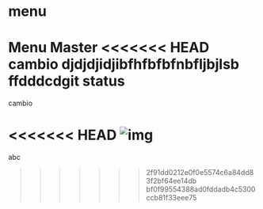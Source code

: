 # menu
Menu Master
<<<<<<< HEAD
cambio       djdjdjidjibfhfbfbfnbfljbjlsb ffdddcdgit status
=======
cambio

<<<<<<< HEAD
![img](http://i0.kym-cdn.com/photos/images/original/001/221/732/902.jpg)
=======
abc	
>>>>>>> 2f91dd0212e0f0e5574c6a84dd83f2bf64ee14db
>>>>>>> bf0f99554388ad0fddadb4c5300ccb81f33eee75
